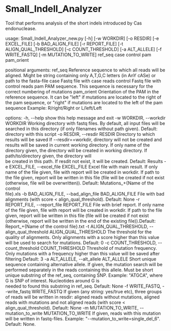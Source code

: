 # Small_Indell_Analyzer
Tool that performs analysis of the short indels introduced by Cas endonuclease. 

usage: Small_Indell_Analyzer_new.py [-h] [-w WORKDIR] [-o RESDIR] [-e EXCEL_FILE] [-b BAD_ALIGN_FILE] [-r REPORT_FILE] [-t ALIGN_QUAL_THRESHOLD] [-с COUNT_THRESHOLD] [-a ALT_ALLELE] [-f WRITE_FASTQ] [-m MUTATION_TO_WRITE] ref_seq case control pam pam_orient

positional arguments:
  ref_seq               Reference sequence to which all reads will be aligned. Might be string containing only A,T,G,C letters (in AnY cASe) or path to the fasta-file
  case                  Fastq file with case reads
  control               Fastq file with control reads
  pam                   PAM sequence. This sequence is necessary for the correct numbering of mutations
  pam_orient            Orientation of the PAM in the reference sequence. It can be "left" if mutations are located to the right of the pam sequence, or "right" if mutations are located to the left of the pam sequence Example: R/right/Right or L/left/Left

options:
  -h, --help            show this help message and exit
  -w WORKDIR, --workdir WORKDIR
                        Working directory with fastq files. By default, all input files will be searched in this directory (if only filenames without path given). Default: directory with this script
  -o RESDIR, --resdir RESDIR
                        Directory to which results will be saved If --resdir==workdir, directory will not be created and results will be saved in current working directory. If only name of the directory given, the directory will be created in working directory. If path/to/directory given, the directory will    
                        be created in this path. If resdit not exist, it will be created. Default: Results
  -e EXCEL_FILE, --excel_file EXCEL_FILE
                        Excel file with main result. If only name of the file given, file with report will be created in workdir. If path to the file given, report will be written in this file (file will be created if not exist (otherwise, file will be overwritten)). Default: Mutations_+{Name of the control    
                        file}.xls
  -b BAD_ALIGN_FILE, --bad_align_file BAD_ALIGN_FILE
                        File with bad alignments (with score < align_qual_threshold). Default: None
  -r REPORT_FILE, --report_file REPORT_FILE
                        File with brief report. If only name of the file given, file with report will be created in workdir. If path to the file given, report will be written in this file (file will be created if not exist (otherwise, report will be written in the end of the existing file)).Default:
                        Report_+{Name of the control file}.txt
  -t ALIGN_QUAL_THRESHOLD, --align_qual_threshold ALIGN_QUAL_THRESHOLD
                        The threshold for the quality of alignments. Only alignments with a score higher than this value will be used to search for mutations. Default: 0
  -с COUNT_THRESHOLD, --count_threshold COUNT_THRESHOLD
                        Threshold of mutation frequency. Only mutations with a frequency higher than this value will be saved after filtering Default: 3
  -a ALT_ALLELE, --alt_allele ALT_ALLELE
                        Short unique sequence containing alternative allele. If given, the mutation search will be performed separately in the reads containing this allele. Must be short unique substring of the ref_seq, containing SNP. Example: "ATGCA", where G is SNP of interest. Nucleotides around G is       
                        needed to found this substring in ref_seq. Default: None
  -f WRITE_FASTQ, --write_fastq WRITE_FASTQ
                        If given (any string: yes/true etc), three groups of reads will be written in resdir: aligned reads without mutations, aligned reads with mutations and not aligned reads (with score < align_qual_threshold). Default: None
  -m MUTATION_TO_WRITE, --mutation_to_write MUTATION_TO_WRITE
                        If given, reads with this mutation will be written in fastq-files. Example: "--mutation_to_write=single_del_6". Default: None.
